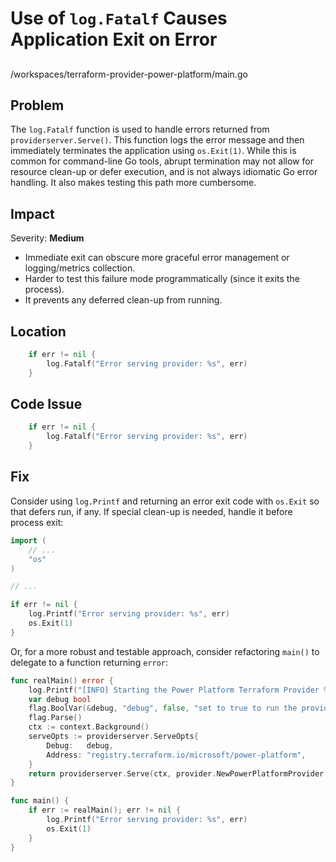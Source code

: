 # Use of `log.Fatalf` Causes Application Exit on Error 

##

/workspaces/terraform-provider-power-platform/main.go

## Problem

The `log.Fatalf` function is used to handle errors returned from `providerserver.Serve()`. This function logs the error message and then immediately terminates the application using `os.Exit(1)`. While this is common for command-line Go tools, abrupt termination may not allow for resource clean-up or defer execution, and is not always idiomatic Go error handling. It also makes testing this path more cumbersome.

## Impact

Severity: **Medium**

- Immediate exit can obscure more graceful error management or logging/metrics collection.
- Harder to test this failure mode programmatically (since it exits the process).
- It prevents any deferred clean-up from running.

## Location

```go
	if err != nil {
		log.Fatalf("Error serving provider: %s", err)
	}
```

## Code Issue

```go
	if err != nil {
		log.Fatalf("Error serving provider: %s", err)
	}
```

## Fix

Consider using `log.Printf` and returning an error exit code with `os.Exit` so that defers run, if any. If special clean-up is needed, handle it before process exit:

```go
import (
	// ...
	"os"
)

// ...

if err != nil {
	log.Printf("Error serving provider: %s", err)
	os.Exit(1)
}
```

Or, for a more robust and testable approach, consider refactoring `main()` to delegate to a function returning `error`:

```go
func realMain() error {
	log.Printf("[INFO] Starting the Power Platform Terraform Provider %s %s", common.ProviderVersion, common.Branch)
	var debug bool
	flag.BoolVar(&debug, "debug", false, "set to true to run the provider with support for debuggers like delve")
	flag.Parse()
	ctx := context.Background()
	serveOpts := providerserver.ServeOpts{
		Debug:   debug,
		Address: "registry.terraform.io/microsoft/power-platform",
	}
	return providerserver.Serve(ctx, provider.NewPowerPlatformProvider(ctx), serveOpts)
}

func main() {
	if err := realMain(); err != nil {
		log.Printf("Error serving provider: %s", err)
		os.Exit(1)
	}
}
```
